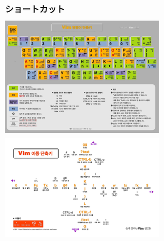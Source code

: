 # ショートカット
![](https://github.com/buzzricksons/til/blob/master/_Image/VI%26VIM/27021686_1310313709073652_2623334558200678512_o.jpg)

![](https://github.com/buzzricksons/til/blob/master/_Image/VI%26VIM/26910507_1310313692406987_2698927443021878600_o.jpg)